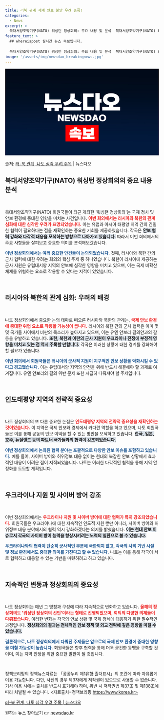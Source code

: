 ```yaml
---
title: 러북 관계 세계 안보 불안 우려 증폭!
categories:
  - News
excerpt: >
  북대서양조약기구(NATO) 워싱턴 정상회의: 주요 내용 및 분석  북대서양조약기구(NATO) 회원국들이 최근…
feature_text: >
  ## whereispost 실시간 뉴스 속보입니다.

  북대서양조약기구(NATO) 워싱턴 정상회의: 주요 내용 및 분석  북대서양조약기구(NATO) 회원국들이 최근…
image: '/assets/img/newsdao_breakingnews.jpg'
---
```


![뉴스다오 속보](/assets/img/newsdao_breakingnews.jpg)

<p>출처: <a href="https://newsdao.kr/4771" rel="dofollow">러-북 관계, 나토 심각 우려 주목</a> | 뉴스다오</p>

<h2 data-ke-size="size26">북대서양조약기구(NATO) 워싱턴 정상회의의 중요 내용 분석</h2>

<p data-ke-size="size16">&nbsp;</p>

북대서양조약기구(NATO) 회원국들이 최근 개최한 '워싱턴 정상회의'는 국제 정치 및 안보 환경에 중대한 영향을 미치는 사건입니다. <b><span style="color: #ee2323;">이번 회의에서는 러시아와 북한의 관계 심화에 대한 심각한 우려가 표명되었습니다.</span></b> 이는 유럽과 아시아 태평양 지역 간의 긴밀한 협력이 필요하다는 점을 재확인하는 중요한 기회를 제공하였습니다. 각국은 <b><span style="background-color: #21538527;">안보 협력 강화와 다각적 대응을 모색하는 방향으로 나아가고 있습니다.</span></b> 따라서 이번 회의에서의 주요 사항들을 살펴보고 중요한 의미를 분석해보겠습니다.

<b><span style="color: #1a5490;">이번 정상회의에서는 여러 중요한 안건들이 논의되었습니다.</span></b> 첫째, 러시아와 북한 간의 군사 협력에 대한 우려는 회의의 핵심 주제 중 하나였습니다. 북한이 러시아에 제공하는 군사 지원은 유럽대서양 지역의 안보에 심각한 영향을 미치고 있으며, 이는 국제 비확산 체제를 위협하는 요소로 작용할 수 있다는 지적이 있었습니다.

<p data-ke-size="size16">&nbsp;</p>

<h2 data-ke-size="size26">러시아와 북한의 관계 심화: 우려의 배경</h2>

<p data-ke-size="size16">&nbsp;</p>

나토 정상회의에서 중요한 논의 테마로 떠오른 러시아와 북한의 관계는, <b><span style="color: #ee2323;">국제 안보 환경에 중대한 위협 요소로 작용할 가능성이 큽니다.</span></b> 러시아와 북한 간의 군사 협력은 이미 몇몇 국가들 사이에서 비판의 목소리가 높아지고 있으며, 이는 유엔 안보리 결의안과의 갈등을 유발하고 있습니다. <b><span style="background-color: #21538527;">또한, 북한과 이란의 군사 지원이 우크라이나 전쟁에 부정적 영향을 미치고 있는 점 역시 주목할 만합니다.</span></b> 각국은 이러한 상황에 대한 경계를 강화해야 할 필요가 있습니다.

<b><span style="color: #1a5490;">이번 회의에서 회원국들은 러시아의 군사적 지원이 지구적인 안보 상황을 악화시킬 수 있다고 경고했습니다.</span></b> 이는 유럽대서양 지역의 안전을 위해 반드시 해결해야 할 과제로 여겨집니다. 유엔 안보리의 결의 위반 문제 또한 시급히 다뤄져야 할 주제입니다.

<p data-ke-size="size16">&nbsp;</p>

<h2 data-ke-size="size26">인도태평양 지역의 전략적 중요성</h2>

<p data-ke-size="size16">&nbsp;</p>

나토 정상회의의 또 다른 중요한 논점은 <b><span style="color: #ee2323;">인도태평양 지역의 전략적 중요성을 재확인하는 것이었습니다.</span></b> 이 지역은 국제 안보와 경제에서 커다란 역할을 하고 있으며, 나토 회원국들은 이를 통해 공동의 안보 이익을 할 수 있는 방안을 모색하고 있습니다. <b><span style="background-color: #21538527;">한국, 일본, 호주, 뉴질랜드 등의 파트너 국가들과의 협력이 강조되었습니다.</span></b>

<b><span style="color: #1a5490;">이번 정상회의에서 논의된 협력 분야는 포괄적으로 다양한 안보 이슈를 포함하고 있습니다.</span></b> 예를 들어, 사이버 방어와 허위정보 대응 없이는 현대의 복잡한 안보 상황에서 효과적인 대응이 어려운 점이 지적되었습니다. 나토는 이러한 다각적인 협력을 통해 지역 안정화를 도모할 계획입니다.

<p data-ke-size="size16">&nbsp;</p>

<h2 data-ke-size="size26">우크라이나 지원 및 사이버 방어 강조</h2>

<p data-ke-size="size16">&nbsp;</p>

이번 정상회의에서는 <b><span style="color: #ee2323;">우크라이나 지원 및 사이버 방어에 대한 협력가 특히 강조되었습니다.</span></b> 회원국들은 우크라이나에 대한 지속적인 인도적 지원 뿐만 아니라, 사이버 방어와 허위정보 대응 분야에서의 협력 역시 강화하겠다는 의지를 밝혔습니다. <b><span style="background-color: #21538527;">이는 현대 안보 이슈로서 각국의 사이버 방어 능력을 향상시키려는 노력의 일환으로 볼 수 있습니다.</span></b>

<b><span style="color: #1a5490;">우크라이나와의 협력이 단순히 군사적인 부분에 국한되지 않고, 각국의 사회 기반 시설 및 정보 환경에서도 중대한 의미를 가진다고 할 수 있습니다.</span></b> 나토는 이를 통해 각국이 서로 협력하고 대응할 수 있는 기반을 마련하려고 하고 있습니다.

<p data-ke-size="size16">&nbsp;</p>

<h2 data-ke-size="size26">지속적인 변동과 정상회의의 중요성</h2>

<p data-ke-size="size16">&nbsp;</p>

나토 정상회의는 매년 그 명칭과 구성에 따라 지속적으로 변화하고 있습니다. <b><span style="color: #ee2323;">올해의 정상회의도 '워싱턴 정상회의 선언'이라는 형태로 진행되었으며, 회의의 다양한 의제들이 다뤄졌습니다.</span></b> 이러한 변화는 각국의 안보 상황 및 국제 정세에 대응하기 위한 필수적인 과정입니다. <b><span style="background-color: #21538527;">정상회의의 결과는 전체적인 안보 정책 및 외교 전략에 깊은 영향을 미칠 수 있습니다.</span></b>

<b><span style="color: #1a5490;">결론적으로, 나토 정상회의에서 다뤄진 주제들은 앞으로의 국제 안보 환경에 중대한 영향을 미칠 가능성이 높습니다.</span></b> 회원국들은 향후 협력을 통해 더욱 굳건한 동맹을 구축할 것이며, 이는 지역 안정을 위한 중요한 발판이 될 것입니다.

<p data-ke-size="size16">&nbsp;</p>

정책브리핑의 정책뉴스자료는 「공공누리 제1유형:출처표시」의 조건에 따라 자유롭게 이용 가능합니다. 다만, 사진의 경우 제3자에게 저작권이 있으므로 사용할 수 없습니다. 기사 이용 시에는 출처를 반드시 표기해야 하며, 위반 시 저작권법 제37조 및 제138조에 따라 처벌될 수 있습니다. <자료출처=정책브리핑 https://www.korea.kr>

<a href="https://newsdao.kr/4771">러-북 관계, 나토 심각 우려 주목 | 뉴스다오</a> 

원하는 뉴스 찾아보기 👉 <a href="https://newsdao.kr" rel="dofollow">newsdao.kr</a>


